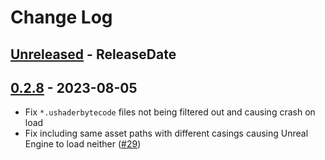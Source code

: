 # Change Log

<!-- next-header -->

## [Unreleased] - ReleaseDate
## [0.2.8] - 2023-08-05

- Fix `*.ushaderbytecode` files not being filtered out and causing crash on load
- Fix including same asset paths with different casings causing Unreal Engine to load neither ([#29](https://github.com/trumank/drg-mod-integration/issues/29))

<!-- next-url -->
[Unreleased]: https://github.com/assert-rs/predicates-rs/compare/v0.2.8...HEAD
[0.2.8]: https://github.com/trumank/drg-mod-integration/compare/v0.2.7...v0.2.8
